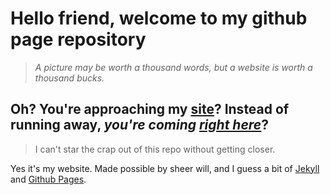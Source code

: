 # Hello friend, welcome to my github page repository

> _A picture may be worth a thousand words, but a website is worth a thousand bucks._

## Oh? You're approaching my [site](https://seahyx.github.io/)? Instead of running away, *you're coming [right here](https://seahyx.github.io/)*?

> I can't star the crap out of this repo without getting closer.

Yes it's my website. Made possible by sheer will, and I guess a bit of [Jekyll](https://jekyllrb.com) and [Github Pages](https://pages.github.com).
